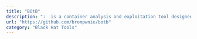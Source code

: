 ```yaml
---
title: "BOtB"
description: ":  is a container analysis and exploitation tool designed to be used by pentesters and engineers while also being CI/CD friendly with common CI/CD technologies."
url: "https://github.com/brompwnie/botb"
category: "Black Hat Tools"
---
```

